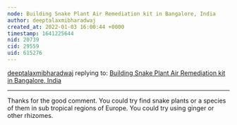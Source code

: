 ```yaml
---
node: Building Snake Plant Air Remediation kit in Bangalore, India
author: deeptalaxmibharadwaj
created_at: 2022-01-03 16:00:44 +0000
timestamp: 1641225644
nid: 20739
cid: 29559
uid: 615276
---
```




[deeptalaxmibharadwaj](../profile/deeptalaxmibharadwaj) replying to: [Building Snake Plant Air Remediation kit in Bangalore, India](../notes/deeptalaxmibharadwaj/09-02-2019/building-snake-plant-air-remediation-kit-in-bangalore-india)

----
Thanks for the good comment. You could try find snake plants or a species of them in sub tropical regions of Europe. You could try using ginger or other rhizomes.